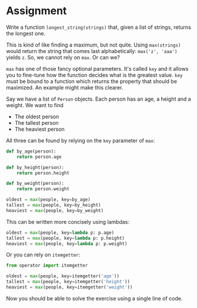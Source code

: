 # Assignment

Write a function `longest_string(strings)` that, given a list of strings, returns the longest one.

This is kind of like finding a maximum, but not quite. Using `max(strings)` would
return the string that comes last alphabetically: `max('z', 'aaa')` yields `z`.
So, we cannot rely on `max`. Or can we?

`max` has one of those fancy optional parameters. It's called `key` and it allows you to fine-tune
how the function decides what is the greatest value. `key` must be bound to a function
which returns the property that should be maximized. An example might make this clearer.

Say we have a list of `Person` objects. Each person has an age, a height and a weight.
We want to find

* The oldest person
* The tallest person
* The heaviest person

All three can be found by relying on the `key` parameter of `max`:

```python
def by_age(person):
    return person.age

def by_height(person):
    return person.height

def by_weight(person):
    return person.weight

oldest = max(people, key=by_age)
tallest = max(people, key=by_height)
heaviest = max(people, key=by_weight)
```

This can be written more concisely using lambdas:

```python
oldest = max(people, key=lambda p: p.age)
tallest = max(people, key=lambda p: p.height)
heaviest = max(people, key=lambda p: p.weight)
```

Or you can rely on `itemgetter`:

```python
from operator import itemgetter

oldest = max(people, key=itemgetter('age'))
tallest = max(people, key=itemgetter('height'))
heaviest = max(people, key=itemgetter('weight'))
```

Now you should be able to solve the exercise using a single line of code.

